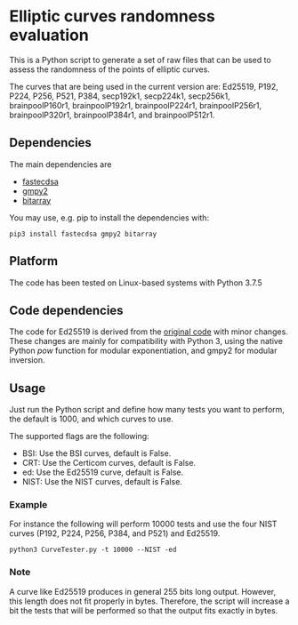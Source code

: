 
# Elliptic curves randomness evaluation

This is a Python script to generate a set of raw files that can be used to assess the randomness of the points of elliptic curves.

The curves that are being used in the current version are: Ed25519, P192, P224, P256, P521, P384, secp192k1, secp224k1, secp256k1, brainpoolP160r1, brainpoolP192r1, brainpoolP224r1, brainpoolP256r1, brainpoolP320r1, brainpoolP384r1, and brainpoolP512r1.

## Dependencies

The main dependencies are
* [fastecdsa](https://github.com/AntonKueltz/fastecdsa)
* [gmpy2](https://github.com/BrianGladman/gmpy2)
* [bitarray](https://github.com/ilanschnell/bitarray)

You may use, e.g. pip to install the dependencies with:
```
pip3 install fastecdsa gmpy2 bitarray
```

## Platform

The code has been tested on Linux-based systems with Python 3.7.5

## Code dependencies

The code for Ed25519 is derived from the [original code](https://ed25519.cr.yp.to/python/ed25519.py) with minor changes. These changes are mainly for compatibility with Python 3, using the native Python *pow* function for modular exponentiation, and gmpy2 for modular inversion.

## Usage

Just run the Python script and define how many tests you want to perform, the default is 1000, and which curves to use.

The supported flags are the following:
* BSI: Use the BSI curves, default is False.
* CRT: Use the Certicom curves, default is False.
* ed: Use the Ed25519 curve, default is False.
* NIST: Use the NIST curves, default is False.

### Example

For instance the following will perform 10000 tests and use the four NIST curves (P192, P224, P256, P384, and P521) and Ed25519.
```
python3 CurveTester.py -t 10000 --NIST -ed
```
### Note
A curve like Ed25519 produces in general 255 bits long output. However, this length does not fit properly in bytes. Therefore, the script will increase a bit the tests that will be performed so that the output fits exactly in bytes.
